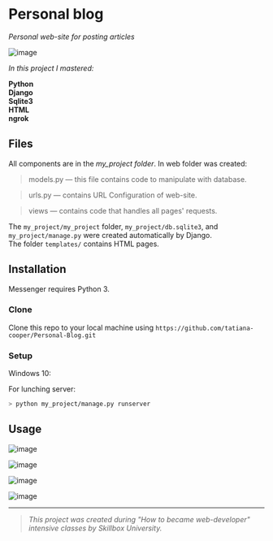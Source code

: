 ﻿
# Personal blog

*Personal web-site for posting articles*

![image](https://drive.google.com/uc?export=view&id=18kNsWC3sxIPeEEuWTr_sHa7kNnXmDccX)


*In this project I mastered:*

**Python**<br>
**Django**<br>
**Sqlite3**<br>
**HTML**<br>
**ngrok**<br>


## Files
All components are in the *my_project folder*.
In web folder was created:
> models.py — this file contains code to manipulate with database.

> urls.py — contains URL Configuration of web-site.

>views — contains code that handles all pages' requests.


The `my_project/my_project` folder, `my_project/db.sqlite3`, and `my_project/manage.py` were created automatically by Django.<br>
The folder `templates/` contains HTML pages.<br>

## Installation
Messenger requires Python 3.<br>

### Clone

Clone this repo to your local machine using  `https://github.com/tatiana-cooper/Personal-Blog.git`

### Setup

Windows 10:

For lunching server:
```sh
> python my_project/manage.py runserver
```

## Usage

![image](https://drive.google.com/uc?export=view&id=1ikqz0zty5fevqvfdihjjbq0P0d8I15Mx)

![image](https://drive.google.com/uc?export=view&id=1ydLOJkJllgXJtBd75m66FTynvKwBMaf5)

![image](https://drive.google.com/uc?export=view&id=1hDqW1DZ1njr18RCDKBBCdfd8_ye4Amw6)

![image](https://drive.google.com/uc?export=view&id=1qZiXXF27CUBwTHyms7na7Gtvl6vRjL-y)

---

> *This project was created during "How to became web-developer" intensive classes by Skillbox University.*
